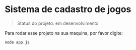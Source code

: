 <h1>Sistema de cadastro de jogos</h1>

>Status do projeto: em desenvolvimento

Para rodar esse projeto na sua maquina, por favor digite:

```
node app.js
```
